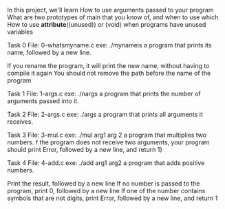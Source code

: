 In this project, we'll learn
How to use arguments passed to your program
What are two prototypes of main that you know of, and when to use which
How to use __attribute__((unused)) or (void) when programs have unused variables

Task 0
File: 0-whatsmyname.c
exe: ./mynameis
a program that prints its name, followed by a new line.

If you rename the program, it will print the new name,
without having to compile it again
You should not remove the path before the name of the program

Task 1
File: 1-args.c
exe: ./nargs
 a program that prints the number of arguments passed into it.

Task 2
File: 2-args.c
exe: ./args
a program that  prints all arguments it receives.

Task 3
File: 3-mul.c
exe: ./mul arg1 arg 2
a program that multiplies two numbers.
f the program does not receive two arguments, your program should print Error,
followed by a new line, and return 1}

Task 4
File: 4-add.c
exe: ./add arg1 arg2
a program that adds positive numbers.

Print the result, followed by a new line
If no number is passed to the program, print 0, followed by a new line
If one of the number contains symbols that are not digits, print Error, 
followed by a new line, and return 1
